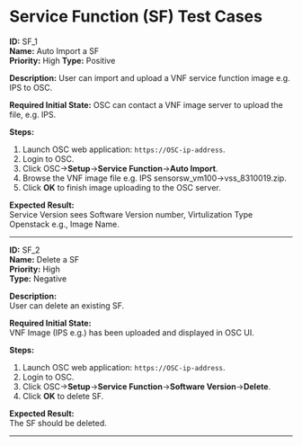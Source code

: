 # Service Function (SF) Test Cases

**ID:** SF_1  
**Name:** Auto Import a SF  
**Priority:** High 
**Type:** Positive  

**Description:** 
User can import and upload a VNF service function image e.g. IPS to OSC.  

**Required Initial State:** 
OSC can contact a VNF image server to upload the file, e.g. IPS.

**Steps:**   
1. Launch OSC web application: `https://OSC-ip-address`.  
2. Login to OSC.  
3. Click OSC->**Setup**->**Service Function**->**Auto Import**.  
4. Browse the VNF image file e.g. IPS sensorsw_vm100->vss_8310019.zip.  
5. Click **OK** to finish image uploading to the OSC server.  

**Expected Result:**  
Service Version sees Software Version number, Virtulization Type Openstack e.g., Image Name.  

****

**ID:** SF_2  
**Name:** Delete a SF  
**Priority:** High  
**Type:** Negative  

**Description:**  
User can delete an existing SF.  

**Required Initial State:**  
VNF Image (IPS e.g.) has been uploaded and displayed in OSC UI.  

**Steps:**    
1. Launch OSC web application: `https://OSC-ip-address`.  
2. Login to OSC.  
3. Click OSC->**Setup**->**Service Function**->**Software Version**->**Delete**.  
4. Click **OK** to delete SF.  

**Expected Result:**  
The SF should be deleted.  

****
